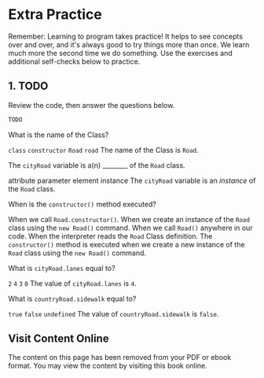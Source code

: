 # Extra Practice

Remember: Learning to program takes practice! It helps to see concepts over and over, and it's always good to try things more than once. We learn much more the second time we do something. Use the exercises and additional self-checks below to practice.


## 1. TODO
Review the code, then answer the questions below.

```js
TODO
```
<quiz name="">
    <question>
        <p>What is the name of the Class?</p>
        <answer><code>class</code></answer>
        <answer><code>constructor</code></answer>
        <answer correct><code>Road</code></answer>
        <answer><code>road</code></answer>
        <explanation>The name of the Class is <code>Road</code>.</explanation>
    </question>
    <question>
        <p>The <code>cityRoad</code> variable is a(n) ________ of the <code>Road</code> class.</p>
        <answer>attribute</answer>
        <answer>parameter</answer>
        <answer>element</answer>
        <answer correct>instance</answer>
        <explanation>The <code>cityRoad</code> variable is an <i>instance</i> of the <code>Road</code> class.</explanation>
    </question>
    <question multiple>
        <p>When is the <code>constructor()</code> method executed?</p>
        <answer>When we call <code>Road.constructor()</code>.</answer>
        <answer correct>When we create an instance of the <code>Road</code> class using the <code>new Road()</code> command.</answer>
        <answer>When we call <code>Road()</code> anywhere in our code.</answer>
        <answer>When the interpreter reads the <code>Road</code> Class definition.</answer>
        <explanation>The <code>constructor()</code> method is executed when we create a new instance of the <code>Road</code> class using the <code>new Road()</code> command.</explanation>
    </question>
    <question>
        <p>What is <code>cityRoad.lanes</code> equal to?</p>
        <answer><code>2</code></answer>
        <answer correct><code>4</code></answer>
        <answer><code>3</code></answer>
        <answer><code>0</code></answer>
        <explanation>The value of <code>cityRoad.lanes</code> is <code>4</code>.</explanation>
    </question>
    <question>
        <p>What is <code>countryRoad.sidewalk</code> equal to?</p>
        <answer><code>true</code></answer>
        <answer correct><code>false</code></answer>
        <answer><code>undefined</code></answer>
        <explanation>The value of <code>countryRoad.sidewalk</code> is <code>false</code>.</explanation>
    </question>
</quiz>










<div class="no-quiz">
     <h2>Visit Content Online</h2>
     <p> 
         The content on this page has been removed from your PDF 
         or ebook format. You may view the content by visiting
         this book online.
     </p>
</div>
